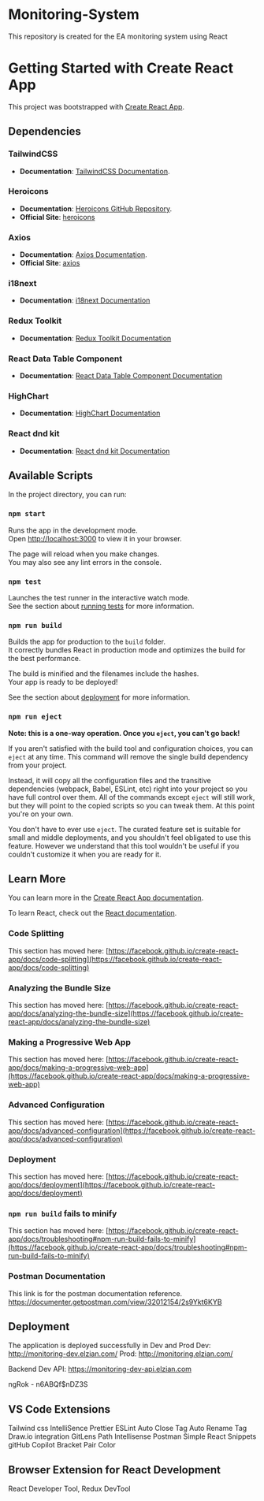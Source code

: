 # Monitoring-System

This repository is created for the EA monitoring system using React

# Getting Started with Create React App

This project was bootstrapped with [Create React App](https://github.com/facebook/create-react-app).

## Dependencies

### TailwindCSS

- **Documentation**: [TailwindCSS Documentation](https://v2.tailwindcss.com/docs).

### Heroicons

- **Documentation**: [Heroicons GitHub Repository](https://github.com/tailwindlabs/heroicons?tab=readme-ov-file#react).
- **Official Site**: [heroicons](https://heroicons.com/)

### Axios

- **Documentation**: [Axios Documentation](https://axios-http.com/docs/intro).
- **Official Site**: [axios](https://axios-http.com/)

### i18next

- **Documentation**: [i18next Documentation](https://react.i18next.com/)

### Redux Toolkit

- **Documentation**: [Redux Toolkit Documentation](https://redux-toolkit.js.org/)

### React Data Table Component

- **Documentation**: [React Data Table Component Documentation](https://react-data-table-component.netlify.app/?path=/docs/getting-started-intro--docs)

### HighChart

- **Documentation**: [HighChart Documentation](https://www.highcharts.com/docs/index)

### React dnd kit

- **Documentation**: [React dnd kit Documentation](https://docs.dndkit.com/)

## Available Scripts

In the project directory, you can run:

### `npm start`

Runs the app in the development mode.\
Open [http://localhost:3000](http://localhost:3000) to view it in your browser.

The page will reload when you make changes.\
You may also see any lint errors in the console.

### `npm test`

Launches the test runner in the interactive watch mode.\
See the section about [running tests](https://facebook.github.io/create-react-app/docs/running-tests) for more information.

### `npm run build`

Builds the app for production to the `build` folder.\
It correctly bundles React in production mode and optimizes the build for the best performance.

The build is minified and the filenames include the hashes.\
Your app is ready to be deployed!

See the section about [deployment](https://facebook.github.io/create-react-app/docs/deployment) for more information.

### `npm run eject`

**Note: this is a one-way operation. Once you `eject`, you can't go back!**

If you aren't satisfied with the build tool and configuration choices, you can `eject` at any time. This command will remove the single build dependency from your project.

Instead, it will copy all the configuration files and the transitive dependencies (webpack, Babel, ESLint, etc) right into your project so you have full control over them. All of the commands except `eject` will still work, but they will point to the copied scripts so you can tweak them. At this point you're on your own.

You don't have to ever use `eject`. The curated feature set is suitable for small and middle deployments, and you shouldn't feel obligated to use this feature. However we understand that this tool wouldn't be useful if you couldn't customize it when you are ready for it.

## Learn More

You can learn more in the [Create React App documentation](https://facebook.github.io/create-react-app/docs/getting-started).

To learn React, check out the [React documentation](https://reactjs.org/).

### Code Splitting

This section has moved here: [https://facebook.github.io/create-react-app/docs/code-splitting](https://facebook.github.io/create-react-app/docs/code-splitting)

### Analyzing the Bundle Size

This section has moved here: [https://facebook.github.io/create-react-app/docs/analyzing-the-bundle-size](https://facebook.github.io/create-react-app/docs/analyzing-the-bundle-size)

### Making a Progressive Web App

This section has moved here: [https://facebook.github.io/create-react-app/docs/making-a-progressive-web-app](https://facebook.github.io/create-react-app/docs/making-a-progressive-web-app)

### Advanced Configuration

This section has moved here: [https://facebook.github.io/create-react-app/docs/advanced-configuration](https://facebook.github.io/create-react-app/docs/advanced-configuration)

### Deployment

This section has moved here: [https://facebook.github.io/create-react-app/docs/deployment](https://facebook.github.io/create-react-app/docs/deployment)

### `npm run build` fails to minify

This section has moved here: [https://facebook.github.io/create-react-app/docs/troubleshooting#npm-run-build-fails-to-minify](https://facebook.github.io/create-react-app/docs/troubleshooting#npm-run-build-fails-to-minify)

### Postman Documentation

This link is for the postman documentation reference.
https://documenter.getpostman.com/view/32012154/2s9Ykt6KYB

## Deployment

The application is deployed successfully in Dev and Prod
Dev: http://monitoring-dev.elzian.com/
Prod: http://monitoring.elzian.com/

Backend Dev API: https://monitoring-dev-api.elzian.com

ngRok - n6ABQf$nDZ3S

## VS Code Extensions

Tailwind css IntelliSence
Prettier
ESLint
Auto Close Tag
Auto Rename Tag
Draw.io integration
GitLens
Path Intellisense
Postman
Simple React Snippets
gitHub Copilot
Bracket Pair Color

## Browser Extension for React Development

React Developer Tool, Redux DevTool
